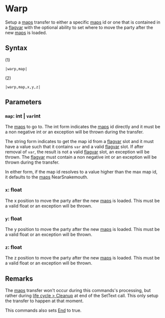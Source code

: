 # Warp

Setup a [maps](../../../Enums%20and%20IDs/Maps.md) transfer to either a specific [maps](../../../Enums%20and%20IDs/Maps.md) id or one that is contained in a [flagvar](../../../Flags%20arrays/flagvar.md) with the optional ability to set where to move the party after the new [maps](../../../Enums%20and%20IDs/Maps.md) is loaded.

## Syntax

(1)

````
|warp,map|
````

(2)

````
|warp,map,x,y,z|
````

## Parameters

### `map`: int | `var`int

The [maps](../../../Enums%20and%20IDs/Maps.md) to go to. The int form indicates the [maps](../../../Enums%20and%20IDs/Maps.md) id directly and it must be a non negative int or an exception will be thrown during the transfer. 

The string form indicates to get the map id from a [flagvar](../../../Flags%20arrays/flagvar.md) slot and it must have a value such that it contains `var` and a valid [flagvar](../../../Flags%20arrays/flagvar.md) slot. If after removal of `var`, the result is not a valid [flagvar](../../../Flags%20arrays/flagvar.md) slot, an exception will be thrown. The [flagvar](../../../Flags%20arrays/flagvar.md) must contain a non negative int or an exception will be thrown during the transfer.

In either form, if the map id resolves to a value higher than the max map id, it defaults to the [maps](../../../Enums%20and%20IDs/Maps.md) NearSnakemouth.

### `x`: float

The x position to move the party after the new [maps](../../../Enums%20and%20IDs/Maps.md) is loaded. This must be a valid float or an exception will be thrown.

### `y`: float

The y position to move the party after the new [maps](../../../Enums%20and%20IDs/Maps.md) is loaded. This must be a valid float or an exception will be thrown.

### `z`: float

The z position to move the party after the new [maps](../../../Enums%20and%20IDs/Maps.md) is loaded. This must be a valid float or an exception will be thrown.

## Remarks

The [maps](../../../Enums%20and%20IDs/Maps.md) transfer won't occur during this commands's processing, but rather during [life cycle > Cleanup](../../life%20cycle.md#cleanup) at end of the SetText call. This only setup the transfer to happen at that moment.

This commands also sets [End](End.md) to true.
